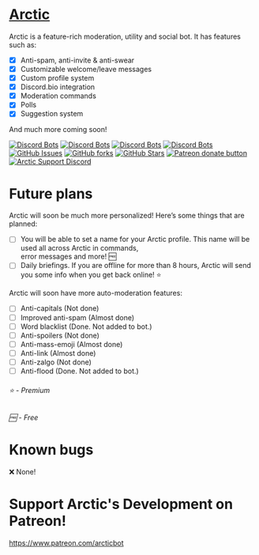 # [Arctic](https://arcticbot.com) 
Arctic is a feature-rich moderation, utility and social bot. It has features such as: 
- [x] Anti-spam, anti-invite & anti-swear
- [x] Customizable welcome/leave messages
- [x] Custom profile system
- [x] Discord.bio integration
- [x] Moderation commands
- [x] Polls
- [x] Suggestion system

And much more coming soon!

[![Discord Bots](https://top.gg/api/widget/status/674432747535597579.svg)](https://top.gg/bot/674432747535597579)
[![Discord Bots](https://top.gg/api/widget/upvotes/674432747535597579.svg?noavatar=true)](https://top.gg/bot/674432747535597579)
[![Discord Bots](https://top.gg/api/widget/lib/674432747535597579.svg?noavatar=true)](https://top.gg/bot/674432747535597579)
[![Discord Bots](https://discordbots.org/api/widget/owner/674432747535597579.svg?noavatar=true)](https:/top.gg/bot/674432747535597579)
[![GitHub Issues](https://img.shields.io/github/issues/x-corporation/arctic?style=for-the-badge)](https://github.com/x-corporation/arctic/issues)
[![GitHub forks](https://img.shields.io/github/forks/x-corporation/arctic?style=for-the-badge)](https://github.com/x-corporation/arctic/network/members)
[![GitHub Stars](https://img.shields.io/github/stars/x-corporation/arctic?style=for-the-badge)](https://github.com/x-corporation/arctic/stargazers)
<span class="badge-patreon"><a href="https://www.patreon.com/arcticbot" title="Donate to this project using Patreon"><img src="https://img.shields.io/badge/patreon-donate-yellow.svg?style=for-the-badge" alt="Patreon donate button" /></a></span>
[![Arctic Support Discord](https://img.shields.io/discord/683328668470476860?color=blue&logo=Discord&style=for-the-badge)](https://discord.gg/dXNGPMF)

# Future plans
Arctic will soon be much more personalized! Here’s some things that are planned:
- [ ] You will be able to set a name for your Arctic profile. This name will be used all across Arctic in commands,<br>error messages and more! 🆓
- [ ] Daily briefings. If you are offline for more than 8 hours, Arctic will send you some info when you get back online! ⭐️ 

Arctic will soon have more auto-moderation features:
- [ ] Anti-capitals (Not done)
- [ ] Improved anti-spam (Almost done)
- [ ] Word blacklist (Done. Not added to bot.)
- [ ] Anti-spoilers (Not done)
- [ ] Anti-mass-emoji (Almost done)
- [ ] Anti-link (Almost done)
- [ ] Anti-zalgo (Not done)
- [ ] Anti-flood (Done. Not added to bot.)

<h6>⭐️ - Premium</h6>
<h6>🆓 - Free</h6>

# Known bugs
❌ None!

# Support Arctic's Development on Patreon!
https://www.patreon.com/arcticbot

